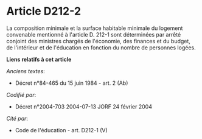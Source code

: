 # Article D212-2

La composition minimale et la surface habitable minimale du logement convenable mentionné à l'article D. 212-1 sont
déterminées par arrêté conjoint des ministres chargés de l'économie, des finances et du budget, de l'intérieur et de
l'éducation en fonction du nombre de personnes logées.

**Liens relatifs à cet article**

_Anciens textes_:

  - Décret n°84-465 du 15 juin 1984 - art. 2 (Ab)

_Codifié par_:

  - Décret n°2004-703 2004-07-13 JORF 24 février 2004

_Cité par_:

  - Code de l'éducation - art. D212-1 (V)
